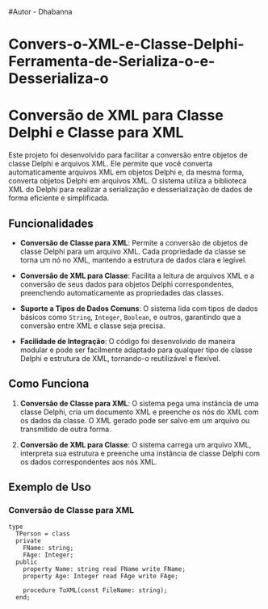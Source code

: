 
#Autor - Dhabanna
# Convers-o-XML-e-Classe-Delphi-Ferramenta-de-Serializa-o-e-Desserializa-o


# Conversão de XML para Classe Delphi e Classe para XML

Este projeto foi desenvolvido para facilitar a conversão entre objetos de classe Delphi e arquivos XML. Ele permite que você converta automaticamente arquivos XML em objetos Delphi e, da mesma forma, converta objetos Delphi em arquivos XML. O sistema utiliza a biblioteca XML do Delphi para realizar a serialização e desserialização de dados de forma eficiente e simplificada.

## Funcionalidades

- **Conversão de Classe para XML**: Permite a conversão de objetos de classe Delphi para um arquivo XML. Cada propriedade da classe se torna um nó no XML, mantendo a estrutura de dados clara e legível.
  
- **Conversão de XML para Classe**: Facilita a leitura de arquivos XML e a conversão de seus dados para objetos Delphi correspondentes, preenchendo automaticamente as propriedades das classes.

- **Suporte a Tipos de Dados Comuns**: O sistema lida com tipos de dados básicos como `String`, `Integer`, `Boolean`, e outros, garantindo que a conversão entre XML e classe seja precisa.

- **Facilidade de Integração**: O código foi desenvolvido de maneira modular e pode ser facilmente adaptado para qualquer tipo de classe Delphi e estrutura de XML, tornando-o reutilizável e flexível.

## Como Funciona

1. **Conversão de Classe para XML**: O sistema pega uma instância de uma classe Delphi, cria um documento XML e preenche os nós do XML com os dados da classe. O XML gerado pode ser salvo em um arquivo ou transmitido de outra forma.

2. **Conversão de XML para Classe**: O sistema carrega um arquivo XML, interpreta sua estrutura e preenche uma instância de classe Delphi com os dados correspondentes aos nós XML.

## Exemplo de Uso

### Conversão de Classe para XML

```delphi
type
  TPerson = class
  private
    FName: string;
    FAge: Integer;
  public
    property Name: string read FName write FName;
    property Age: Integer read FAge write FAge;

    procedure ToXML(const FileName: string);
  end;
